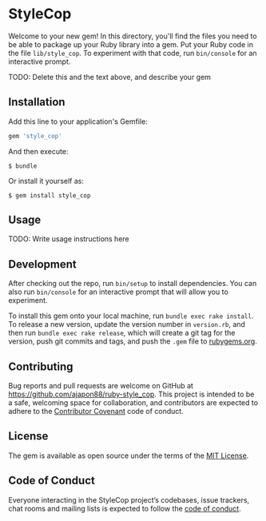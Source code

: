 # StyleCop

Welcome to your new gem! In this directory, you'll find the files you need to be able to package up your Ruby library into a gem. Put your Ruby code in the file `lib/style_cop`. To experiment with that code, run `bin/console` for an interactive prompt.

TODO: Delete this and the text above, and describe your gem

## Installation

Add this line to your application's Gemfile:

```ruby
gem 'style_cop'
```

And then execute:

    $ bundle

Or install it yourself as:

    $ gem install style_cop

## Usage

TODO: Write usage instructions here

## Development

After checking out the repo, run `bin/setup` to install dependencies. You can also run `bin/console` for an interactive prompt that will allow you to experiment.

To install this gem onto your local machine, run `bundle exec rake install`. To release a new version, update the version number in `version.rb`, and then run `bundle exec rake release`, which will create a git tag for the version, push git commits and tags, and push the `.gem` file to [rubygems.org](https://rubygems.org).

## Contributing

Bug reports and pull requests are welcome on GitHub at https://github.com/ajapon88/ruby-style_cop. This project is intended to be a safe, welcoming space for collaboration, and contributors are expected to adhere to the [Contributor Covenant](http://contributor-covenant.org) code of conduct.

## License

The gem is available as open source under the terms of the [MIT License](https://opensource.org/licenses/MIT).

## Code of Conduct

Everyone interacting in the StyleCop project’s codebases, issue trackers, chat rooms and mailing lists is expected to follow the [code of conduct](https://github.com/ajapon88/ruby-style_cop/blob/master/CODE_OF_CONDUCT.md).
